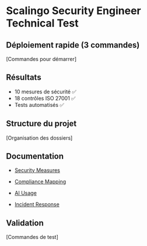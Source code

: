 # Scalingo Security Engineer Technical Test

## Déploiement rapide (3 commandes)
[Commandes pour démarrer]

## Résultats
- 10 mesures de sécurité ✅
- 18 contrôles ISO 27001 ✅  
- Tests automatisés ✅

## Structure du projet
[Organisation des dossiers]

## Documentation
- [Security Measures](docs/SECURITY_MEASURES.md)
- [Compliance Mapping](docs/COMPLIANCE_MAPPING.md)
- [AI Usage](docs/AI_USAGE.md)

- [Incident Response](2-Incident-Response/)

## Validation
[Commandes de test]